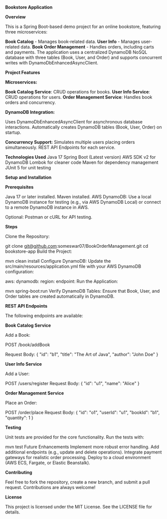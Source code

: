 **Bookstore Application**

**Overview**

This is a Spring Boot-based demo project for an online bookstore, featuring three microservices:

**Book Catalog** - Manages book-related data.
**User Info** - Manages user-related data.
**Book Order Management** - Handles orders, including carts and payments.
The application uses a centralized DynamoDB NoSQL database with three tables (Book, User, and Order) and supports concurrent writes with DynamoDbEnhancedAsyncClient.

**Project Features**

**Microservices:**

**Book Catalog Service**: CRUD operations for books.
**User Info Service**: CRUD operations for users.
**Order Management Service**: Handles book orders and concurrency.

**DynamoDB Integration:**

Uses DynamoDbEnhancedAsyncClient for asynchronous database interactions.
Automatically creates DynamoDB tables (Book, User, Order) on startup.

**Concurrency Support:**
Simulates multiple users placing orders simultaneously.
REST API Endpoints for each service.

**Technologies Used**
Java 17
Spring Boot (Latest version)
AWS SDK v2 for DynamoDB
Lombok for cleaner code
Maven for dependency management
JUnit 5 for unit testing

**Setup and Installation**

**Prerequisites**

Java 17 or later installed.
Maven installed.
AWS DynamoDB: Use a local DynamoDB instance for testing (e.g., via AWS DynamoDB Local) or connect to a remote DynamoDB instance in AWS.

Optional: Postman or cURL for API testing.

**Steps**

Clone the Repository:

git clone git@github.com:someswar07/BookOrderManagement.git
cd bookstore-app
Build the Project:

mvn clean install
Configure DynamoDB: Update the src/main/resources/application.yml file with your AWS DynamoDB configuration:

aws:
  dynamodb:
    region: <your-region>
    endpoint: <your-dynamodb-endpoint>
Run the Application:

mvn spring-boot:run
Verify DynamoDB Tables: Ensure that Book, User, and Order tables are created automatically in DynamoDB.

**REST API Endpoints**

The following endpoints are available:

**Book Catalog Service**

Add a Book:

POST /book/addBook

Request Body:
{
  "id": "b1",
  "title": "The Art of Java",
  "author": "John Doe"
}


**User Info Service**

Add a User:

POST /users/register
Request Body:
{
  "id": "u1",
  "name": "Alice"
}

**Order Management Service**

Place an Order:

POST /order/place
Request Body:
{
  "id": "o1",
  "userId": "u1",
  "bookId": "b1",
  "quantity": 1
}

**Testing**

Unit tests are provided for the core functionality. Run the tests with:

mvn test
Future Enhancements
Implement more robust error handling.
Add additional endpoints (e.g., update and delete operations).
Integrate payment gateways for realistic order processing.
Deploy to a cloud environment (AWS ECS, Fargate, or Elastic Beanstalk).

**Contributing**

Feel free to fork the repository, create a new branch, and submit a pull request. Contributions are always welcome!

**License**

This project is licensed under the MIT License. See the LICENSE file for details.
